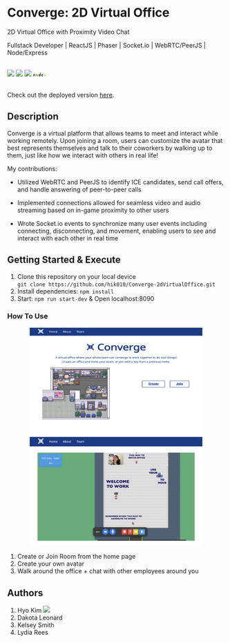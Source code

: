 # Converge: 2D Virtual Office

2D Virtual Office with Proximity Video Chat

Fullstack Developer | ReactJS | Phaser | Socket.io | WebRTC/PeerJS | Node/Express

<br>

<div align="left">
<img width="30" src="https://raw.githubusercontent.com/gilbarbara/logos/master/logos/javascript.svg"/>
<img width="30" src="https://raw.githubusercontent.com/gilbarbara/logos/master/logos/react.svg"/>
<img width="30" src="https://raw.githubusercontent.com/gilbarbara/logos/master/logos/redux.svg"/>
<img width="30" src="https://raw.githubusercontent.com/gilbarbara/logos/master/logos/nodejs.svg"/>
</div>
<br>

Check out the deployed version [here](https://www.converge-app.com/).

## Description

Converge is a virtual platform that allows teams to meet and interact while working remotely. Upon joining a room, users can customize the avatar that best represents themselves and talk to their coworkers by walking up to them, just like how we interact with others in real life!

My contributions:

- Utilized WebRTC and PeerJS to identify ICE candidates, send call offers, and handle answering of peer-to-peer
  calls

- Implemented connections allowed for seamless video and audio streaming based on in-game proximity to other
  users

- Wrote Socket.io events to synchronize many user events including connecting, disconnecting, and movement,
  enabling users to see and interact with each other in real time

## Getting Started & Execute

1. Clone this repository on your local device <br>`git clone https://github.com/hik010/Converge-2dVirtualOffice.git`
2. Install dependencies: `npm install`
3. Start: `npm run start-dev` & Open localhost:8090

### How To Use

<div align="center">
<img width="400" height="250"  src="./public/assets/screenshots/home.png"/>
<img width="400" src="./public/assets/screenshots/office.png"/>

</div>

1. Create or Join Room from the home page
2. Create your own avatar
3. Walk around the office + chat with other employees around you

<!-- ## Help

Any advise for common problems or issues.

```
command to run if program contains helper info
``` -->

## Authors

1. Hyo Kim
   [<img width="30" src="https://raw.githubusercontent.com/gilbarbara/logos/master/logos/linkedin.svg"/>](https://www.linkedin.com/in/hyo-kim/)
2. Dakota Leonard
3. Kelsey Smith
4. Lydia Rees
